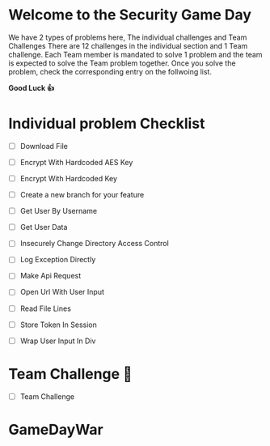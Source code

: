 # Welcome to the Security Game Day

We have 2 types of problems here, The individual challenges and Team Challenges
There are 12 challenges in the individual section and 1 Team challenge. Each Team member is mandated to solve 1 problem and the team is expected to solve the Team problem together.
Once you solve the problem, check the corresponding entry on the follwoing list. 

**Good Luck 👍**

# Individual problem Checklist

- [ ] Download File
- [ ] Encrypt With Hardcoded AES Key
- [ ] Encrypt With Hardcoded Key
- [ ] Create a new branch for your feature
- [ ] Get User By Username
- [ ] Get User Data
- [ ] Insecurely Change Directory Access Control
- [ ] Log Exception Directly
- [ ] Make Api Request
- [ ] Open Url With User Input
- [ ] Read File Lines
- [ ] Store Token In Session
- [ ] Wrap User Input In Div


# Team Challenge 💪

- [ ] Team Challenge
# GameDayWar
